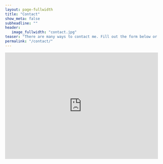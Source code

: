 ```yaml
---
layout: page-fullwidth
title: "Contact"
show_meta: false
subheadline: ""
header:
   image_fullwidth: "contact.jpg"
teaser: "There are many ways to contact me. Fill out the form below or give me a shout on one of the social media channels listed in the footer of this page. I will reply as soon as possible."
permalink: "/contact/"
---
```


<div class="panel">
<iframe width="100%" height="350" frameborder="0" scrolling="no" src="https://gunharth.wufoo.com/embed/zllxcrh1utmv6h/"></iframe>
</div>